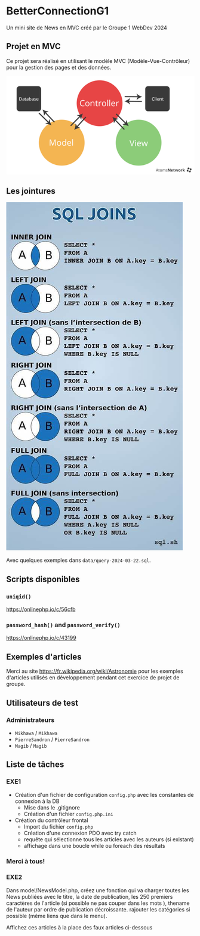 # BetterConnectionG1
Un mini site de News en MVC créé par le Groupe 1 WebDev 2024

## Projet en MVC

Ce projet sera réalisé en utilisant le modèle MVC (Modèle-Vue-Contrôleur) pour la gestion des pages et des données.

![MVC](https://raw.githubusercontent.com/WebDevCF2m2023/OneConnectionG2/main/public/img/MVC.png)

## Les jointures
![join](https://raw.githubusercontent.com/WebDevCF2m2023/BetterConnectionG1/main/public/img/sql-joins.jpg)

Avec quelques exemples dans `data/query-2024-03-22.sql`.

## Scripts disponibles

### `uniqid()`

https://onlinephp.io/c/56cfb

### `password_hash()` and `password_verify()`

https://onlinephp.io/c/43199

## Exemples d'articles

Merci au site https://fr.wikipedia.org/wiki/Astronomie pour les exemples d'articles utilisés en développement pendant cet exercice de projet de groupe.

## Utilisateurs de test

### Administrateurs

- `Mikhawa` / `Mikhawa`
- `PierreSandron` / `PierreSandron`
- `Magib` / `Magib`

## Liste de tâches

### EXE1
- Création d'un fichier de configuration `config.php` avec les constantes de connexion à la DB
    - Mise dans le .gitignore
    - Création d'un fichier `config.php.ini`
- Création du contrôleur frontal
    - Import du fichier `config.php`
    - Création d'une connexion PDO avec try catch
    - requête qui sélectionne tous les articles avec les auteurs (si existant)
    - affichage dans une boucle while ou foreach des résultats

### Merci à tous!

### EXE2

Dans model/NewsModel.php, créez une fonction qui va charger toutes les News publiées avec le titre, la date de publication, les 250 premiers caractères de l'article (si possible ne pas couper dans les mots ), thename de l'auteur par ordre de publication décroissante. rajouter les catégories si possible (même liens que dans le menu).


Affichez ces articles à la place des faux articles ci-dessous
